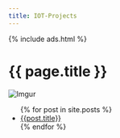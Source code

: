 ```yaml
---
title: IOT-Projects
---
```

{% include ads.html %}

# {{ page.title }}

![Imgur](https://i.imgur.com/Ya8KSec.jpg)

<ul>
  {% for post in site.posts %}
    <li>
      <a href="/wemos{{post.url}}">{{post.title}}</a>
    </li>
  {% endfor %}
</ul>


